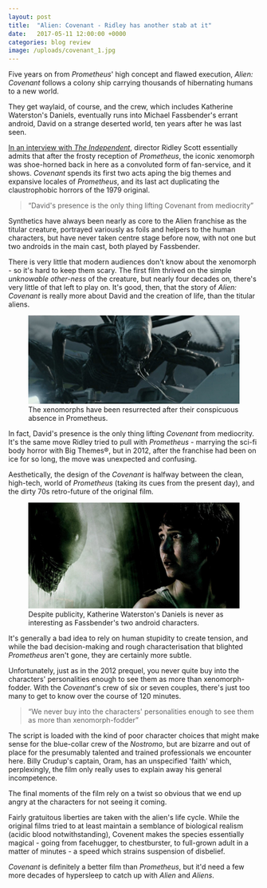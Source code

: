 ```yaml
---
layout: post
title:  "Alien: Covenant - Ridley has another stab at it"
date:   2017-05-11 12:00:00 +0000
categories: blog review
image: /uploads/covenant_1.jpg
---
```

Five years on from *Prometheus*' high concept and flawed execution, *Alien: Covenant* follows a colony ship carrying thousands of hibernating humans to a new world.

They get waylaid, of course, and the crew, which includes Katherine Waterston's Daniels, eventually runs into Michael Fassbender's errant android, David on a strange deserted world, ten years after he was last seen.

[In an interview with *The Independent*](http://www.independent.co.uk/arts-entertainment/films/news/alien-covenant-ridley-scott-prometheus-release-date-trailer-xenomorph-a7731851.html), director Ridley Scott essentially admits that after the frosty reception of *Prometheus*, the iconic xenomorph was shoe-horned back in here as a convoluted form of fan-service, and it shows. *Covenant* spends its first two acts aping the big themes and expansive locales of *Prometheus*, and its last act duplicating the claustrophobic horrors of the 1979 original.

<blockquote>
<q>David's presence is the only thing lifting Covenant from mediocrity</q>
</blockquote>

Synthetics have always been nearly as core to the Alien franchise as the titular creature, portrayed variously as foils and helpers to the human characters, but have never taken centre stage before now, with not one but two androids in the main cast, both played by Fassbender.

There is very little that modern audiences don't know about the xenomorph - so it's hard to keep them scary. The first film thrived on the simple *unknowable other-ness* of the creature, but nearly four decades on, there's very little of that left to play on. It's good, then, that the story of *Alien: Covenant* is really more about David and the creation of life, than the titular aliens.

<figure>
  <img src="/uploads/covenant_3.jpg"/>
  <figcaption>The xenomorphs have been resurrected after their conspicuous absence in Prometheus.</figcaption>
</figure>

In fact, David's presence is the only thing lifting *Covenant* from mediocrity. It's the same move Ridley tried to pull with *Prometheus* - marrying the sci-fi body horror with Big Themes®, but in 2012, after the franchise had been on ice for so long, the move was unexpected and confusing.

Aesthetically, the design of the *Covenant* is halfway between the clean, high-tech, world of *Prometheus* (taking its cues from the present day), and the dirty 70s retro-future of the original film.

<figure>
  <img src="/uploads/covenant_2.jpg"/>
  <figcaption>Despite publicity, Katherine Waterston's Daniels is never as interesting as Fassbender's two android characters.</figcaption>
</figure>

It's generally a bad idea to rely on human stupidity to create tension, and while the bad decision-making and rough characterisation that blighted *Prometheus* aren't gone, they are certainly more subtle.

Unfortunately, just as in the 2012 prequel, you never quite buy into the characters' personalities enough to see them as more than xenomorph-fodder. With the *Covenant*'s crew of six or seven couples, there's just too many to get to know over the course of 120 minutes.

<blockquote>
<q>We never buy into the characters' personalities enough to see them as more than xenomorph-fodder</q>
</blockquote>

The script is loaded with the kind of poor character choices that might make sense for the blue-collar crew of the *Nostromo*, but are bizarre and out of place for the presumably talented and trained professionals we encounter here. Billy Crudup's captain, Oram, has an unspecified 'faith' which, perplexingly, the film only really uses to explain away his general incompetence.

The final moments of the film rely on a twist so obvious that we end up angry at the characters for not seeing it coming.

Fairly gratuitous liberties are taken with the alien's life cycle. While  the original films tried to at least maintain a semblance of biological realism (acidic blood notwithstanding), Covenent makes the species essentially magical - going from facehugger, to chestburster, to full-grown adult in a matter of minutes - a speed which strains suspension of disbelief.

*Covenant* is definitely a better film than *Prometheus*, but it'd need a few more decades of hypersleep to catch up with *Alien* and *Aliens*.
